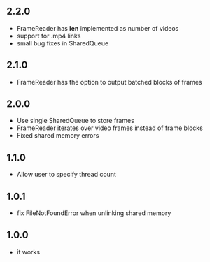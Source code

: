 ## 2.2.0

* FrameReader has __len__ implemented as number of videos
* support for .mp4 links
* small bug fixes in SharedQueue

## 2.1.0

* FrameReader has the option to output batched blocks of frames

## 2.0.0

* Use single SharedQueue to store frames
* FrameReader iterates over video frames instead of frame blocks
* Fixed shared memory errors

## 1.1.0

* Allow user to specify thread count

## 1.0.1

* fix FileNotFoundError when unlinking shared memory

## 1.0.0

* it works
